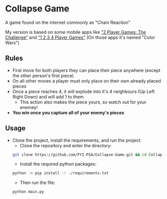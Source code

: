 # Collapse Game
 A game found on the internet commonly as "Chain Reaction" 

 My version is based on some mobile apps like ["2 Player Games: The Challenge"](https://play.google.com/store/apps/details?id=com.JindoBlu.TwoPlayerGamesChallenge) and ["1 2 3 4 Player Games"](https://play.google.com/store/apps/details?id=com.JindoBlu.FourPlayers) (On those apps it's named "Color Wars")

## Rules
 - First move for both players they can place their piece anywhere (except the other person's first piece)
 - On all other moves a player must only place on their own already placed pieces
 - Once a piece reaches 4, it will explode into it's 4 neighbours (Up Left Right Down) and will add 1 to them
    - This action also makes the piece yours, so watch out for your enemey!
 - **You win once you capture all of your enemy's pieces**

## Usage
- Clone the project, install the requirements, and run the project: 
    - Clone the repository and enter the directory:
    ```sh
    git clone https://github.com/FYI-PSA/Collapse-Game.git && cd Collapse-Game
    ```
    - Install the required python packages:
    ```sh
    python -m pip install -r ./requirements.txt
    ```
    - Then run the file:
    ```sh
    python main.py
    ```
